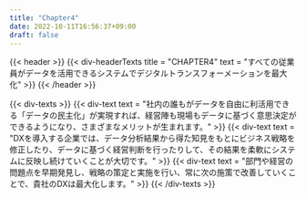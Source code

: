 ```yaml
---
title: "Chapter4"
date: 2022-10-11T16:56:37+09:00
draft: false
---
```


{{< header >}}
    {{< div-headerTexts
        title = "CHAPTER4"
        text = "すべての従業員がデータを活用できるシステムでデジタルトランスフォーメーションを最大化"
    >}}
{{< /header >}}

{{< div-texts >}}
    {{< div-text
        text = "社内の誰もがデータを自由に利活用できる「データの民主化」が実現すれば、経営陣も現場もデータに基づく意思決定ができるようになり、さまざまなメリットが生まれます。"
     >}} 
    {{< div-text
        text = "DXを導入する企業では、データ分析結果から得た知見をもとにビジネス戦略を修正したり、データに基づく経営判断を行ったりして、その結果を柔軟にシステムに反映し続けていくことが大切です。"
     >}} 
    {{< div-text
        text = "部門や経営の問題点を早期発見し、戦略の策定と実施を行い、常に次の施策で改善していくことで、貴社のDXは最大化します。"
     >}} 
{{< /div-texts >}}
